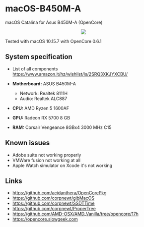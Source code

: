 # macOS-B450M-A
macOS Catalina for Asus B450M-A (OpenCore)

<p align="center">
	<img src="https://1.bp.blogspot.com/-RXBpLUCaboc/X5gSK67nXdI/AAAAAAAAEpw/y30C5Hsi8pkgZ0A9Cygo3aITRakPH8HEQCLcBGAsYHQ/s0/Screenshot%2B2020-10-27%2Bat%2B13.18.37.png"/>
</p>

Tested with macOS 10.15.7 with OpenCore 0.6.1

## System specification

* List of all components https://www.amazon.it/hz/wishlist/ls/2SRQ3XKJYXCBU/

* **Motherboard:** ASUS B450M-A
	* Network: Realtek 8111H
	* Audio: Realtek ALC887

* **CPU:** AMD Ryzen 5 1600AF
* **GPU:** Radeon RX 5700 8 GB
* **RAM:** Corsair Vengeance 8GBx4 3000 MHz C15 


## Known issues

* Adobe suite not working properly
* VMWare fusion not working at all
* Apple Watch simulator on Xcode it's not working

## Links

* https://github.com/acidanthera/OpenCorePkg
* https://github.com/corpnewt/gibMacOS
* https://github.com/corpnewt/SSDTTime
* https://github.com/corpnewt/ProperTree
* https://github.com/AMD-OSX/AMD_Vanilla/tree/opencore/17h
* https://opencore.slowgeek.com
